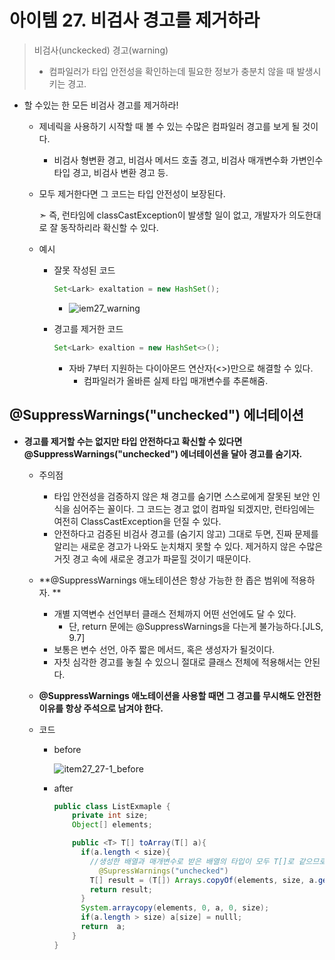 # 아이템 27. 비검사 경고를 제거하라

> 비검사(unckecked) 경고(warning)
>
> - 컴파일러가 타입 안전성을 확인하는데 필요한 정보가 충분치 않을 때 발생시키는 경고.

- 할 수있는 한 모든 비검사 경고를 제거하라!

  - 제네릭을 사용하기 시작할 때 볼 수 있는 수많은 컴파일러  경고를 보게 될 것이다.

    - 비검사 형변환 경고, 비검사 메서드 호출 경고, 비검사 매개변수화 가변인수 타입 경고, 비검사 변환 경고 등.

  - 모두 제거한다면 그 코드는 타입 안전성이 보장된다.

    ➣ 즉, 런타임에 classCastException이 발생할 일이 없고, 개발자가 의도한대로 잘 동작하리라 확신할 수 있다.

  - 예시

    - 잘못 작성된 코드

      ```java
      Set<Lark> exaltation = new HashSet();
      ```

      - ![iem27_warning](/Users/jangseulgi/Desktop/dev/workspace/study/java/effectiveJava/image/iem27_warning.png)

    - 경고를 제거한 코드

      ```java
      Set<Lark> exaltion = new HashSet<>();
      ```

      - 자바 7부터 지원하는 다이아몬드 연산자(<>)만으로 해결할 수 있다.
        - 컴파일러가 올바른 실제 타입 매개변수를 추론해줌.

## @SuppressWarnings("unchecked") 에너테이션

- **경고를 제거할 수는 없지만 타입 안전하다고 확신할 수 있다면 @SuppressWarnings("unchecked") 에너테이션을 달아 경고를 숨기자.**

  - 주의점

    - 타입 안전성을 검증하지 않은 채 경고를 숨기면 스스로에게 잘못된 보안 인식을 심어주는 꼴이다. 그 코드는 경고 없이 컴파일 되겠지만, 런타임에는 여전히 ClassCastException을 던질 수 있다.
    - 안전하다고 검증된 비검사 경고를 (숨기지 않고) 그대로 두면, 진짜 문제를 알리는 새로운 경고가 나와도 눈치채지 못할 수 있다. 제거하지 않은 수많은 거짓 경고 속에 새로운 경고가 파묻힐 것이기 때문이다.

  - **@SuppressWarnings 애노테이션은 항상 가능한 한 좁은 범위에 적용하자. **

    - 개별 지역변수 선언부터 클래스 전체까지 어떤 선언에도 달 수 있다.
      - 단, return 문에는 @SuppressWarnings을 다는게 불가능하다.[JLS, 9.7]
    - 보통은 변수 선언, 아주 짧은 메서드, 혹은 생성자가 될것이다.
    - 자칫 심각한 경고를 놓칠 수 있으니 절대로 클래스 전체에 적용해서는 안된다.

  - **@SuppressWarnings 애노테이션을 사용할 때면 그 경고를 무시해도 안전한 이유를 항상 주석으로 남겨야 한다.**

  - 코드

    - before

      ![item27_27-1_before](/Users/jangseulgi/Desktop/dev/workspace/study/java/effectiveJava/image/item27_27-1_before.png)

    - after

      ```java
      public class ListExmaple {
          private int size;
          Object[] elements;
      
          public <T> T[] toArray(T[] a){
            if(a.length < size){
              //생성한 배열과 매개변수로 받은 배열의 타입이 모두 T[]로 같으므로 올바른 형변환이다.
            	@SupressWarnings("unchecked")
              T[] result = (T[]) Arrays.copyOf(elements, size, a.getClass());
              return result;
            }
            System.arraycopy(elements, 0, a, 0, size);
            if(a.length > size) a[size] = nulll;
            return  a;
          }
      }
      ```

      
